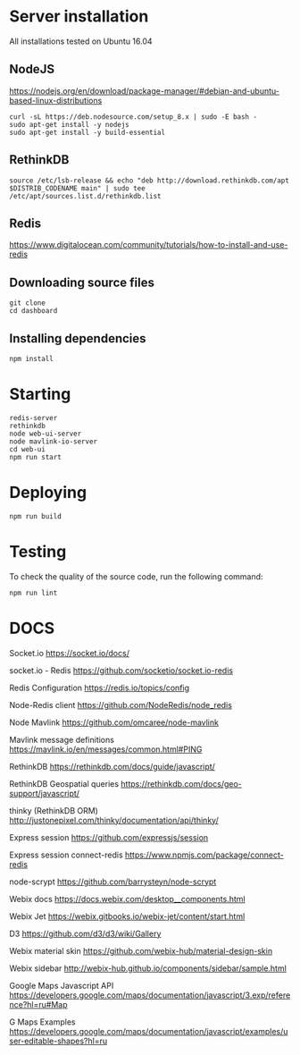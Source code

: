 # Server installation

All installations tested on Ubuntu 16.04


## NodeJS

https://nodejs.org/en/download/package-manager/#debian-and-ubuntu-based-linux-distributions

    curl -sL https://deb.nodesource.com/setup_8.x | sudo -E bash -
    sudo apt-get install -y nodejs
    sudo apt-get install -y build-essential

## RethinkDB

    source /etc/lsb-release && echo "deb http://download.rethinkdb.com/apt $DISTRIB_CODENAME main" | sudo tee /etc/apt/sources.list.d/rethinkdb.list


## Redis

https://www.digitalocean.com/community/tutorials/how-to-install-and-use-redis


## Downloading source files

    git clone
    cd dashboard


## Installing dependencies

    npm install



# Starting

    redis-server
    rethinkdb
    node web-ui-server
    node mavlink-io-server
    cd web-ui
    npm run start


# Deploying

    npm run build


# Testing

To check the quality of the source code, run the following command:

    npm run lint




# DOCS

Socket.io
https://socket.io/docs/

socket.io - Redis
https://github.com/socketio/socket.io-redis

Redis Configuration
https://redis.io/topics/config

Node-Redis client
https://github.com/NodeRedis/node_redis

Node Mavlink
https://github.com/omcaree/node-mavlink

Mavlink message definitions
https://mavlink.io/en/messages/common.html#PING

RethinkDB
https://rethinkdb.com/docs/guide/javascript/

RethinkDB Geospatial queries
https://rethinkdb.com/docs/geo-support/javascript/

thinky (RethinkDB ORM)
http://justonepixel.com/thinky/documentation/api/thinky/

Express session
https://github.com/expressjs/session

Express session connect-redis
https://www.npmjs.com/package/connect-redis

node-scrypt
https://github.com/barrysteyn/node-scrypt





Webix docs
https://docs.webix.com/desktop__components.html

Webix Jet
https://webix.gitbooks.io/webix-jet/content/start.html

D3
https://github.com/d3/d3/wiki/Gallery

Webix material skin
https://github.com/webix-hub/material-design-skin

Webix sidebar
http://webix-hub.github.io/components/sidebar/sample.html

Google Maps Javascript API
https://developers.google.com/maps/documentation/javascript/3.exp/reference?hl=ru#Map

G Maps Examples
https://developers.google.com/maps/documentation/javascript/examples/user-editable-shapes?hl=ru

